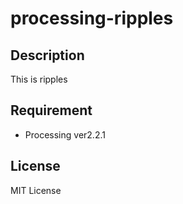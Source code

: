 # processing-ripples

## Description
This is ripples  

## Requirement
* Processing ver2.2.1

## License
MIT License  
